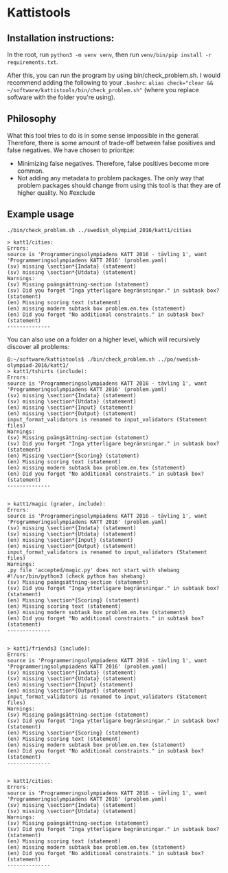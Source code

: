 # Kattistools
## Installation instructions:

In the root, run `python3 -m venv venv`, then run `venv/bin/pip install -r requirements.txt`.

After this, you can run the program by using bin/check_problem.sh. I would recommend adding the following
to your `.bashrc`: `alias check="clear && ~/software/kattistools/bin/check_problem.sh"` (where you replace
software with the folder you're using).

## Philosophy
What this tool tries to do is in some sense impossible in the general. Therefore, there is some amount of
trade-off between false positives and false negatives. We have chosen to prioritze:
- Minimizing false negatives. Therefore, false positives become more common.
- Not adding any metadata to problem packages. The only way that problem packages should change from
using this tool is that they are of higher quality. No #exclude

## Example usage

`./bin/check_problem.sh ../swedish_olympiad_2016/katt1/cities`
```
> katt1/cities:
Errors:
source is 'Programmeringsolympiadens KATT 2016 - tävling 1', want 'Programmeringsolympiadens KATT 2016' (problem.yaml)
(sv) missing \section*{Indata} (statement)
(sv) missing \section*{Utdata} (statement)
Warnings:
(sv) Missing poängsättning-section (statement)
(sv) Did you forget "Inga ytterligare begränsningar." in subtask box? (statement)
(en) Missing scoring text (statement)
(en) missing modern subtask box problem.en.tex (statement)
(en) Did you forget "No additional constraints." in subtask box? (statement)
--------------
```

You can also use on a folder on a higher level, which will recursively discover all problems:

```
@:~/software/kattistools$ ./bin/check_problem.sh ../po/swedish-olympiad-2016/katt1/
> katt1/tshirts (include):
Errors:
source is 'Programmeringsolympiadens KATT 2016 - tävling 1', want 'Programmeringsolympiadens KATT 2016' (problem.yaml)
(sv) missing \section*{Indata} (statement)
(sv) missing \section*{Utdata} (statement)
(en) missing \section*{Input} (statement)
(en) missing \section*{Output} (statement)
input_format_validators is renamed to input_validators (Statement files)
Warnings:
(sv) Missing poängsättning-section (statement)
(sv) Did you forget "Inga ytterligare begränsningar." in subtask box? (statement)
(en) Missing \section*{Scoring} (statement)
(en) Missing scoring text (statement)
(en) missing modern subtask box problem.en.tex (statement)
(en) Did you forget "No additional constraints." in subtask box? (statement)
--------------


> katt1/magic (grader, include):
Errors:
source is 'Programmeringsolympiadens KATT 2016 - tävling 1', want 'Programmeringsolympiadens KATT 2016' (problem.yaml)
(sv) missing \section*{Indata} (statement)
(sv) missing \section*{Utdata} (statement)
(en) missing \section*{Input} (statement)
(en) missing \section*{Output} (statement)
input_format_validators is renamed to input_validators (Statement files)
Warnings:
.py file 'accepted/magic.py' does not start with shebang #!/usr/bin/python3 (check python has shebang)
(sv) Missing poängsättning-section (statement)
(sv) Did you forget "Inga ytterligare begränsningar." in subtask box? (statement)
(en) Missing \section*{Scoring} (statement)
(en) Missing scoring text (statement)
(en) missing modern subtask box problem.en.tex (statement)
(en) Did you forget "No additional constraints." in subtask box? (statement)
--------------


> katt1/friends3 (include):
Errors:
source is 'Programmeringsolympiadens KATT 2016 - tävling 1', want 'Programmeringsolympiadens KATT 2016' (problem.yaml)
(sv) missing \section*{Indata} (statement)
(sv) missing \section*{Utdata} (statement)
(en) missing \section*{Input} (statement)
(en) missing \section*{Output} (statement)
input_format_validators is renamed to input_validators (Statement files)
Warnings:
(sv) Missing poängsättning-section (statement)
(sv) Did you forget "Inga ytterligare begränsningar." in subtask box? (statement)
(en) Missing \section*{Scoring} (statement)
(en) Missing scoring text (statement)
(en) missing modern subtask box problem.en.tex (statement)
(en) Did you forget "No additional constraints." in subtask box? (statement)
--------------


> katt1/cities:
Errors:
source is 'Programmeringsolympiadens KATT 2016 - tävling 1', want 'Programmeringsolympiadens KATT 2016' (problem.yaml)
(sv) missing \section*{Indata} (statement)
(sv) missing \section*{Utdata} (statement)
Warnings:
(sv) Missing poängsättning-section (statement)
(sv) Did you forget "Inga ytterligare begränsningar." in subtask box? (statement)
(en) Missing scoring text (statement)
(en) missing modern subtask box problem.en.tex (statement)
(en) Did you forget "No additional constraints." in subtask box? (statement)
--------------

```


